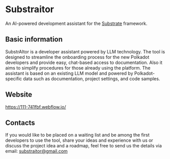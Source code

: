 # Substraitor
An AI-powered development assistant for the [Substrate](https://substrate.io/) framework.

## Basic information
SubstrAItor is a developer assistant powered by LLM technology. The tool is designed to streamline the onboarding process for the new Polkadot developers and provide easy, chat-based access to documentation. Also it aims to simplify procedures for those already using the platform.
The assistant is based on an existing LLM model and powered by Polkadot-specific data such as documentation, project settings, and code samples. 


## Website
https://111-741fbf.webflow.io/

## Contacts
If you would like to be placed on a waiting list and be among the first developers to use the tool, share your ideas and experience with us or discuss the project idea and a roadmap, feel free to send us the details via email: substraitor@gmail.com
